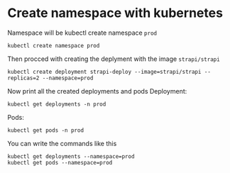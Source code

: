 # Create namespace with kubernetes
Namespace will be kubectl create namespace `prod`
```console
kubectl create namespace prod
```
Then procced with creating the deplyment with the image `strapi/strapi`
```console
kubectl create deployment strapi-deploy --image=strapi/strapi --replicas=2 --namespace=prod
```
Now print all the created deployments and pods
Deployment:
```console
kubectl get deployments -n prod
```
Pods:
```console
kubectl get pods -n prod
```
You can write the commands like this
```console
kubectl get deployments --namespace=prod
kubectl get pods --namespace=prod
```
